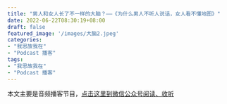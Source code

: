```yaml
---
title: "男人和女人长了不一样的大脑？——《为什么男人不听人说话，女人看不懂地图》"
date: 2022-06-22T08:30:19+08:00
draft: false
featured_image: '/images/大脑2.jpeg'
categories:
- "我思故我在"
- "Podcast 播客"
tags:
- "我思故我在"
- "Podcast 播客"
---
```


本文主要是音频播客节目，[点击这里到微信公众号阅读、收听](https://mp.weixin.qq.com/s/c9Sp6VdjT1ee3-KcUNC7ug)
